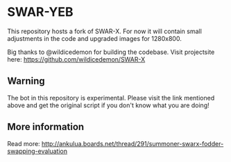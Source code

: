 # SWAR-YEB
This repository hosts a fork of SWAR-X.
For now it will contain small adjustments in the code and upgraded images for 1280x800.  

Big thanks to @wildicedemon for building the codebase.
Visit projectsite here: https://github.com/wildicedemon/SWAR-X

## Warning
The bot in this repository is experimental. 
Please visit the link mentioned above and get the original script if you don't know what you are doing!

## More information
Read more: http://ankulua.boards.net/thread/291/summoner-swarx-fodder-swapping-evaluation